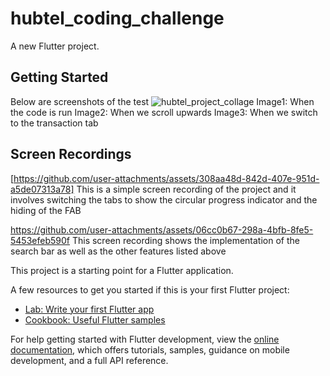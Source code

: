 # hubtel_coding_challenge

A new Flutter project.

## Getting Started
Below are screenshots of the test
![hubtel_project_collage](https://github.com/user-attachments/assets/052aabc7-b80c-42b4-8562-1afbcb106904)
Image1: When the code is run
Image2: When we scroll upwards
Image3: When we switch to the transaction tab

## Screen Recordings
[https://github.com/user-attachments/assets/308aa48d-842d-407e-951d-a5de07313a78]
This is a simple screen recording of the project and it involves switching the tabs to show the circular progress indicator and the hiding of the FAB

https://github.com/user-attachments/assets/06cc0b67-298a-4bfb-8fe5-5453efeb590f
This screen recording shows the implementation of the search bar as well as the other features listed above




This project is a starting point for a Flutter application.

A few resources to get you started if this is your first Flutter project:

- [Lab: Write your first Flutter app](https://docs.flutter.dev/get-started/codelab)
- [Cookbook: Useful Flutter samples](https://docs.flutter.dev/cookbook)

For help getting started with Flutter development, view the
[online documentation](https://docs.flutter.dev/), which offers tutorials,
samples, guidance on mobile development, and a full API reference.
